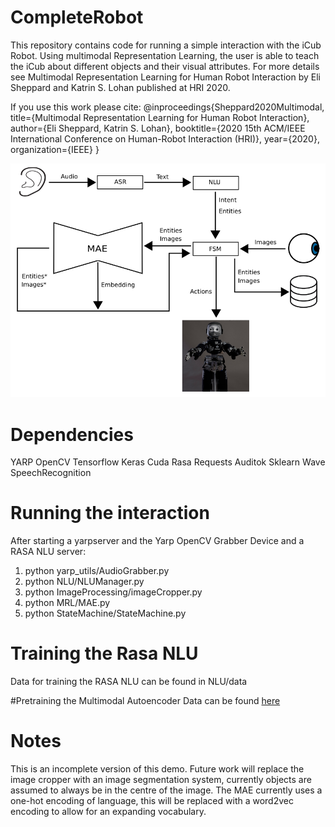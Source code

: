 # CompleteRobot

This repository contains code for running a simple interaction with the iCub Robot. 
Using multimodal Representation Learning, the user is able to teach the iCub about different objects and their visual attributes.
For more details see Multimodal Representation Learning for Human Robot Interaction by Eli Sheppard and Katrin S. Lohan published at HRI 2020.

If you use this work please cite:
@inproceedings{Sheppard2020Multimodal,
  title={Multimodal Representation Learning for Human Robot Interaction},
  author={Eli Sheppard, Katrin S. Lohan},
  booktitle={2020 15th ACM/IEEE International Conference on Human-Robot Interaction (HRI)},
  year={2020},
  organization={IEEE}
}

![](images/fsm.png)

# Dependencies

YARP
OpenCV
Tensorflow
Keras
Cuda
Rasa
Requests
Auditok
Sklearn
Wave
SpeechRecognition

# Running the interaction

After starting a yarpserver and the Yarp OpenCV Grabber Device and a RASA NLU server:

1) python yarp_utils/AudioGrabber.py
2) python NLU/NLUManager.py
3) python ImageProcessing/imageCropper.py
4) python MRL/MAE.py
5) python StateMachine/StateMachine.py

# Training the Rasa NLU
Data for training the RASA NLU can be found in NLU/data

#Pretraining the Multimodal Autoencoder
Data can be found [here](https://bit.ly/38lNh37)

# Notes
This is an incomplete version of this demo. Future work will replace the image cropper with an image segmentation system, currently objects are assumed to always be in the centre of the image.
The MAE currently uses a one-hot encoding of language, this will be replaced with a word2vec encoding to allow for an expanding vocabulary.

